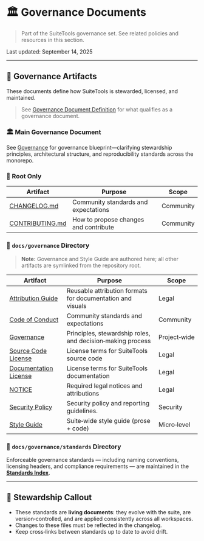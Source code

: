 # 🏛 Governance Documents

> Part of the SuiteTools governance set.
> See related policies and resources in this section.

Last updated: September 14, 2025

---

## 📜 Governance Artifacts

These documents define how SuiteTools is stewarded, licensed, and maintained.

> See [Governance Document Definition](./standards/governance-docs.md) for what qualifies as a governance document.

### 🏛 Main Governance Document

See [Governance](../governance/GOVERNANCE.md) for governance blueprint—clarifying stewardship principles, architectural structure, and reproducibility standards across the monorepo.

### 📂 Root Only

| Artifact | Purpose | Scope |
|----------|---------|-------|
| [CHANGELOG.md](../../CHANGELOG.md) | Community standards and expectations | Community |
| [CONTRIBUTING.md](../../CONTRIBUTING.md) | How to propose changes and contribute | Community |

### 📂 `docs/governance` Directory

> **Note:** Governance and Style Guide are authored here; all other artifacts are symlinked from the repository root.

| Artifact | Purpose | Scope |
|----------|---------|-------|
| [Attribution Guide](../../ATTRIBUTION.md) | Reusable attribution formats for documentation and visuals | Legal |
| [Code of Conduct](../../CODE_OF_CONDUCT.md) | Community standards and expectations | Community |
| [Governance](GOVERNANCE.md) | Principles, stewardship roles, and decision‑making process | Project‑wide |
| [Source Code License](../../LICENSE) | License terms for SuiteTools source code | Legal |
| [Documentation License](../../LICENSE-DOCS.md) | License terms for SuiteTools documentation | Legal |
| [NOTICE](../../NOTICE) | Required legal notices and attributions | Legal |
| [Security Policy](../../SECURITY.md) | Security policy and reporting guidelines. | Security |
| [Style Guide](STYLE.md) | Suite‑wide style guide (prose + code) | Micro‑level |

### 📂 `docs/governance/standards` Directory

Enforceable governance standards — including naming conventions, licensing headers, and compliance requirements — are maintained in the **[Standards Index](./standards/README.md)**.

---

## 🧭 Stewardship Callout

- These standards are **living documents**: they evolve with the suite, are version‑controlled, and are applied consistently across all workspaces.
- Changes to these files must be reflected in the changelog.
- Keep cross‑links between standards up to date to avoid drift.
